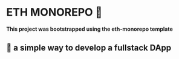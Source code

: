 # ETH MONOREPO 💎

**This project was bootstrapped using the eth-monorepo template**

## 🦦 a simple way to develop a fullstack DApp
